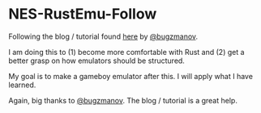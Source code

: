 # NES-RustEmu-Follow

Following the blog / tutorial found [here](https://bugzmanov.github.io/nes_ebook/) by [@bugzmanov](https://x.com/bugzmanov).

I am doing this to (1) become more comfortable with Rust and (2) get a better grasp on how emulators should be structured.

My goal is to make a gameboy emulator after this. I will apply what I have learned.

Again, big thanks to [@bugzmanov](https://x.com/bugzmanov). The blog / tutorial is a great help.